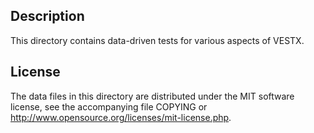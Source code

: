 Description
------------

This directory contains data-driven tests for various aspects of VESTX.

License
--------

The data files in this directory are distributed under the MIT software
license, see the accompanying file COPYING or
http://www.opensource.org/licenses/mit-license.php.

